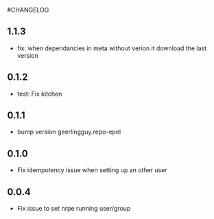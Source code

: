 #CHANGELOG

## 1.1.3

* fix: when dependancies in meta without verion it download the last version

## 0.1.2

* test: Fix kitchen

## 0.1.1

* bump version geerlingguy.repo-epel

## 0.1.0

* Fix idempotency issue when setting up an other user

## 0.0.4

* Fix issue to set nrpe running user/group
